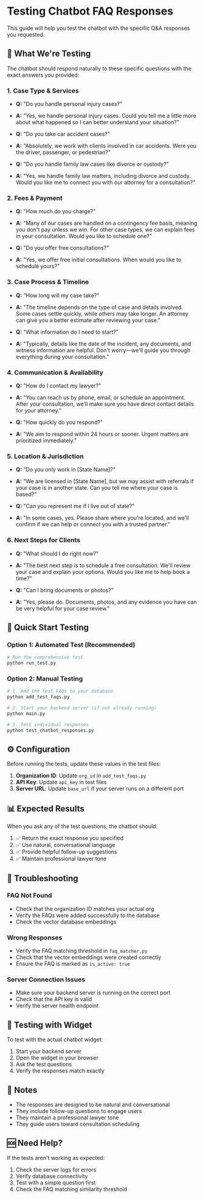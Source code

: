 # Testing Chatbot FAQ Responses

This guide will help you test the chatbot with the specific Q&A responses you requested.

## 🎯 What We're Testing

The chatbot should respond naturally to these specific questions with the exact answers you provided:

### 1. Case Type & Services
- **Q:** "Do you handle personal injury cases?"
- **A:** "Yes, we handle personal injury cases. Could you tell me a little more about what happened so I can better understand your situation?"

- **Q:** "Do you take car accident cases?"
- **A:** "Absolutely, we work with clients involved in car accidents. Were you the driver, passenger, or pedestrian?"

- **Q:** "Do you handle family law cases like divorce or custody?"
- **A:** "Yes, we handle family law matters, including divorce and custody. Would you like me to connect you with our attorney for a consultation?"

### 2. Fees & Payment
- **Q:** "How much do you charge?"
- **A:** "Many of our cases are handled on a contingency fee basis, meaning you don't pay unless we win. For other case types, we can explain fees in your consultation. Would you like to schedule one?"

- **Q:** "Do you offer free consultations?"
- **A:** "Yes, we offer free initial consultations. When would you like to schedule yours?"

### 3. Case Process & Timeline
- **Q:** "How long will my case take?"
- **A:** "The timeline depends on the type of case and details involved. Some cases settle quickly, while others may take longer. An attorney can give you a better estimate after reviewing your case."

- **Q:** "What information do I need to start?"
- **A:** "Typically, details like the date of the incident, any documents, and witness information are helpful. Don't worry—we'll guide you through everything during your consultation."

### 4. Communication & Availability
- **Q:** "How do I contact my lawyer?"
- **A:** "You can reach us by phone, email, or schedule an appointment. After your consultation, we'll make sure you have direct contact details for your attorney."

- **Q:** "How quickly do you respond?"
- **A:** "We aim to respond within 24 hours or sooner. Urgent matters are prioritized immediately."

### 5. Location & Jurisdiction
- **Q:** "Do you only work in [State Name]?"
- **A:** "We are licensed in [State Name], but we may assist with referrals if your case is in another state. Can you tell me where your case is based?"

- **Q:** "Can you represent me if I live out of state?"
- **A:** "In some cases, yes. Please share where you're located, and we'll confirm if we can help or connect you with a trusted partner."

### 6. Next Steps for Clients
- **Q:** "What should I do right now?"
- **A:** "The best next step is to schedule a free consultation. We'll review your case and explain your options. Would you like me to help book a time?"

- **Q:** "Can I bring documents or photos?"
- **A:** "Yes, please do. Documents, photos, and any evidence you have can be very helpful for your case review."

## 🚀 Quick Start Testing

### Option 1: Automated Test (Recommended)
```bash
# Run the comprehensive test
python run_test.py
```

### Option 2: Manual Testing
```bash
# 1. Add the test FAQs to your database
python add_test_faqs.py

# 2. Start your backend server (if not already running)
python main.py

# 3. Test individual responses
python test_chatbot_responses.py
```

## ⚙️ Configuration

Before running the tests, update these values in the test files:

1. **Organization ID**: Update `org_id` in `add_test_faqs.py`
2. **API Key**: Update `api_key` in test files
3. **Server URL**: Update `base_url` if your server runs on a different port

## 📊 Expected Results

When you ask any of the test questions, the chatbot should:

1. ✅ Return the exact response you specified
2. ✅ Use natural, conversational language
3. ✅ Provide helpful follow-up suggestions
4. ✅ Maintain professional lawyer tone

## 🔧 Troubleshooting

### FAQ Not Found
- Check that the organization ID matches your actual org
- Verify the FAQs were added successfully to the database
- Check the vector database embeddings

### Wrong Responses
- Verify the FAQ matching threshold in `faq_matcher.py`
- Check that the vector embeddings were created correctly
- Ensure the FAQ is marked as `is_active: true`

### Server Connection Issues
- Make sure your backend server is running on the correct port
- Check that the API key is valid
- Verify the server health endpoint

## 🎯 Testing with Widget

To test with the actual chatbot widget:

1. Start your backend server
2. Open the widget in your browser
3. Ask the test questions
4. Verify the responses match exactly

## 📝 Notes

- The responses are designed to be natural and conversational
- They include follow-up questions to engage users
- They maintain a professional lawyer tone
- They guide users toward consultation scheduling

## 🆘 Need Help?

If the tests aren't working as expected:

1. Check the server logs for errors
2. Verify database connectivity
3. Test with a simple question first
4. Check the FAQ matching similarity threshold

